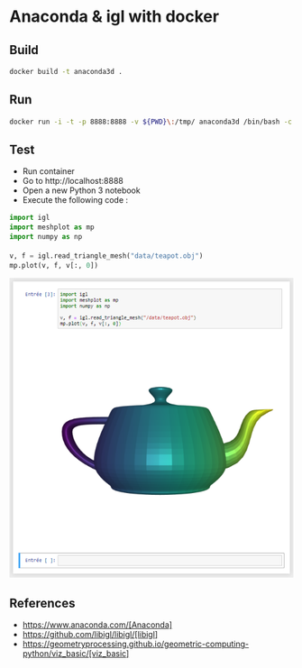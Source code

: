 # Anaconda & igl with docker

## Build

```sh
docker build -t anaconda3d .
```

## Run

```sh
docker run -i -t -p 8888:8888 -v ${PWD}\:/tmp/ anaconda3d /bin/bash -c "/opt/conda/bin/jupyter notebook --notebook-dir=/tmp/ --ip='0.0.0.0' --port=8888 --no-browser --allow-root --NotebookApp.token=toto"
```

## Test

- Run container
- Go to http://localhost:8888
- Open a new Python 3 notebook
- Execute the following code :
```python
import igl
import meshplot as mp
import numpy as np

v, f = igl.read_triangle_mesh("data/teapot.obj")
mp.plot(v, f, v[:, 0])
```

![teapot](teapot.png)

## References

- https://www.anaconda.com/[Anaconda]
- https://github.com/libigl/libigl/[libigl]
- https://geometryprocessing.github.io/geometric-computing-python/viz_basic/[viz_basic]
